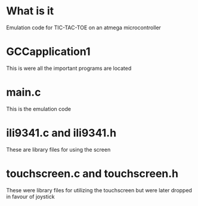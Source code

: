 # What is it #
Emulation code for TIC-TAC-TOE on an atmega microcontroller

# GCCapplication1 #

This is were all the important programs are located

# main.c #

This is the emulation code

# ili9341.c and ili9341.h #

These are library files for using the screen

# touchscreen.c and touchscreen.h #

These were library files for utilizing the touchscreen but were later dropped in favour of joystick
